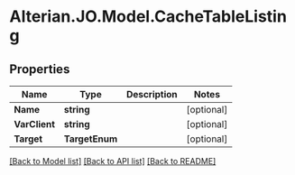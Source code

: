 # Alterian.JO.Model.CacheTableListing

## Properties

Name | Type | Description | Notes
------------ | ------------- | ------------- | -------------
**Name** | **string** |  | [optional] 
**VarClient** | **string** |  | [optional] 
**Target** | **TargetEnum** |  | [optional] 

[[Back to Model list]](../README.md#documentation-for-models) [[Back to API list]](../README.md#documentation-for-api-endpoints) [[Back to README]](../README.md)

